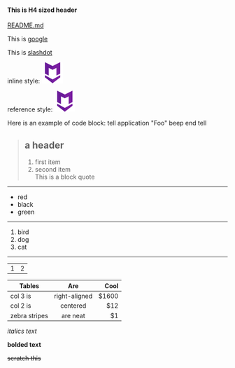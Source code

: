 #### This is H4 sized header

[README.md](./README.md/)

This is [google](https://www.google.com)

This is [slashdot][1]

[1]:http://slashdot.org

inline style:
![Alt text](https://github.com/adam-p/markdown-here/raw/master/src/common/images/icon48.png)

reference style:
![Alt text][logo]

[logo]:https://github.com/adam-p/markdown-here/raw/master/src/common/images/icon48.png


Here is an example of code block:
    tell application "Foo"
        beep
    end tell

>## a header
>1. first item
>2. second item   
> This is a block quote
***
- red
- black
- green

---
1. bird
2. dog
3. cat
___
<table>
  <tr>
    <td>1</td>
    <td>2</td>
  </tr>
</table>

| Tables        | Are           | Cool  |
| ------------- |:-------------:| -----:|
| col 3 is      | right-aligned | $1600 |
| col 2 is      | centered      |   $12 |
| zebra stripes | are neat      |    $1 |

_italics text_

**bolded text**

~~scratch this~~
